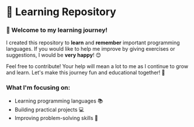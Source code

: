 # 🎯 Learning Repository

### 🌟 Welcome to my learning journey!

I created this repository to **learn** and **remember** important programming languages. If you would like to help me improve by giving exercises or suggestions, I would be **very happy**! 😊

Feel free to contribute! Your help will mean a lot to me as I continue to grow and learn. Let's make this journey fun and educational together! 🚀

### What I'm focusing on:
- Learning programming languages 📚
- Building practical projects 💻
- Improving problem-solving skills 🧠
